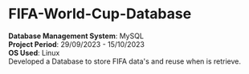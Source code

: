 # FIFA-World-Cup-Database
**Database Management System**: MySQL
<br/>
**Project Period**: 29/09/2023 - 15/10/2023
<br/>
**OS Used**: Linux
<br/>
Developed a Database to store FIFA data's and reuse when is retrieve.
